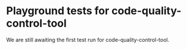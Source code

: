 # Playground tests for code-quality-control-tool
We are still awaiting the first test run for code-quality-control-tool.
